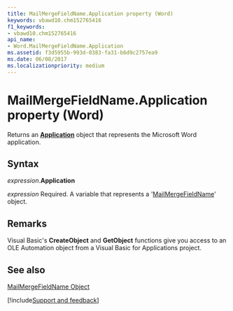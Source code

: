 ```yaml
---
title: MailMergeFieldName.Application property (Word)
keywords: vbawd10.chm152765416
f1_keywords:
- vbawd10.chm152765416
api_name:
- Word.MailMergeFieldName.Application
ms.assetid: f3d5955b-993d-0383-fa31-b6d9c2757ea9
ms.date: 06/08/2017
ms.localizationpriority: medium
---
```



# MailMergeFieldName.Application property (Word)

Returns an **[Application](Word.Application.md)** object that represents the Microsoft Word application.


## Syntax

_expression_.**Application**

_expression_ Required. A variable that represents a '[MailMergeFieldName](Word.MailMergeFieldName.md)' object.


## Remarks

Visual Basic's **CreateObject** and **GetObject** functions give you access to an OLE Automation object from a Visual Basic for Applications project.


## See also


[MailMergeFieldName Object](Word.MailMergeFieldName.md)

[!include[Support and feedback](~/includes/feedback-boilerplate.md)]